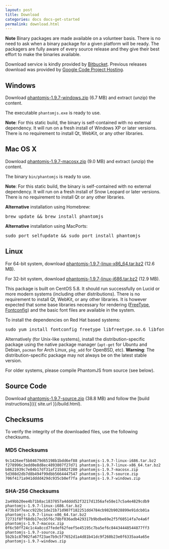 ```yaml
---
layout: post
title: Download
categories: docs docs-get-started
permalink: download.html
---
```


**Note** Binary packages are made available on a volunteer basis. There is no need to
ask when a binary package for a given platform will be ready. The packagers are fully aware of every source release and they give their best effort to make the binaries available.

Download service is kindly provided by [Bitbucket](https://bitbucket.org/ariya/phantomjs/downloads). Previous releases download was provided by [Google Code Project Hosting](http://code.google.com/p/phantomjs/downloads/).

## Windows

Download [phantomjs-1.9.7-windows.zip](https://bitbucket.org/ariya/phantomjs/downloads/phantomjs-1.9.7-windows.zip) (6.7 MB) and extract (unzip) the content.

The executable `phantomjs.exe` is ready to use.

**Note**: For this static build, the binary is self-contained with no external dependency. It will run on a fresh install of Windows XP or later versions. There is no requirement to install Qt, WebKit, or any other libraries.

## Mac OS X

Download [phantomjs-1.9.7-macosx.zip](https://bitbucket.org/ariya/phantomjs/downloads/phantomjs-1.9.7-macosx.zip) (9.0 MB) and extract (unzip) the content.

The binary `bin/phantomjs` is ready to use.

**Note**: For this static build, the binary is self-contained with no external dependency. It will run on a fresh install of Snow Leopard or later versions. There is no requirement to install Qt or any other libraries.

**Alternative** installation using Homebrew:

<pre>brew update &amp;&amp; brew install phantomjs</pre>

**Alternative** installation using MacPorts:

<pre>sudo port selfupdate &amp;&amp; sudo port install phantomjs</pre>

## Linux

For 64-bit system, download [phantomjs-1.9.7-linux-x86_64.tar.bz2](https://bitbucket.org/ariya/phantomjs/downloads/phantomjs-1.9.7-linux-x86_64.tar.bz2) (12.6 MB).

For 32-bit system, download [phantomjs-1.9.7-linux-i686.tar.bz2](https://bitbucket.org/ariya/phantomjs/downloads/phantomjs-1.9.7-linux-i686.tar.bz2) (12.9 MB).

This package is built on CentOS 5.8. It should run successfully on Lucid or more modern systems (including other distributions). There is no requirement to install Qt, WebKit, or any other libraries. It is however expected that some base libraries necessary for rendering ([FreeType](http://www.freetype.org/), [Fontconfig](http://www.freedesktop.org/wiki/Software/fontconfig)) and the basic font files are available in the system.

To install the dependencies on Red Hat based systems:
<pre>sudo yum install fontconfig freetype libfreetype.so.6 libfontconfig.so.1 libstdc++.so.6</pre>

Alternatively (for Unix-like systems), install the distribution-specific package using the native package manager (`apt-get` for Ubuntu and Debian, `pacman` for Arch Linux, `pkg_add` for OpenBSD, etc). **Warning**: The distribution-specific package may not always be on the latest stable version.

For older systems, please compile PhantomJS from source (see below).

## Source Code

Download [phantomjs-1.9.7-source.zip](https://bitbucket.org/ariya/phantomjs/downloads/phantomjs-1.9.7-source.zip) (38.8 MB) and follow the [build instructions]({{ site.url }}/build.html).

## Checksums

To verify the integrity of the downloaded files, use the following checksums.

### MD5 Checksums

    9c1426eef5b04679d65198b1bdd6ef88 phantomjs-1.9.7-linux-i686.tar.bz2
    f278996c3edd0e8d8ec4893807f27d71 phantomjs-1.9.7-linux-x86_64.tar.bz2
    b8621939c7e84b17df31af215882f280 phantomjs-1.9.7-macosx.zip
    5d308d2db7d8b494f99dbb5664447547 phantomjs-1.9.7-source.zip
    706f4171a941dddd429dc935cb0ef7fa phantomjs-1.9.7-windows.zip

### SHA-256 Checksums

    2a49bb20ee4b71b8ac1837857a4dddd52f3217d1356afe58e17c5a4e4829cdb9  phantomjs-1.9.7-linux-i686.tar.bz2
    473b19f7eacc922bc1de21b71d907f182251dd4784cb982b9028899e91dcb01a  phantomjs-1.9.7-linux-x86_64.tar.bz2
    72731f8ff68db17ecb5f6c78bf036adb429317b9bdbe69e2f5f60514fa7e4a6f  phantomjs-1.9.7-macosx.zip
    0f6c50ff24c1c4a8ccd7fedef62feef5e45195c7ba5ef6c84434448544877ff3  phantomjs-1.9.7-source.zip
    5b2b1c87902fa67f23ae7b9c5f7652d1a4d81b41dc9f260b23e0f6335aa4a65e  phantomjs-1.9.7-windows.zip
